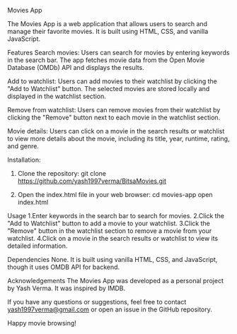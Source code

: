 Movies App

The Movies App is a web application that allows users to search and manage their favorite movies. It is built using HTML, CSS, and vanilla JavaScript.

Features
Search movies: Users can search for movies by entering keywords in the search bar. The app fetches movie data from the Open Movie Database (OMDb) API and displays the results.

Add to watchlist: Users can add movies to their watchlist by clicking the "Add to Watchlist" button. The selected movies are stored locally and displayed in the watchlist section.

Remove from watchlist: Users can remove movies from their watchlist by clicking the "Remove" button next to each movie in the watchlist section.

Movie details: Users can click on a movie in the search results or watchlist to view more details about the movie, including its title, year, runtime, rating, and genre.


Installation:
1. Clone the repository:
git clone https://github.com/yash1997verma/BitsaMovies.git

2. Open the index.html file in your web browser:
cd movies-app
open index.html


Usage
1.Enter keywords in the search bar to search for movies.
2.Click the "Add to Watchlist" button to add a movie to your watchlist.
3.Click the "Remove" button in the watchlist section to remove a movie from your watchlist.
4.Click on a movie in the search results or watchlist to view its detailed information.

Dependencies
None. It is built using vanilla HTML, CSS, and JavaScript, though it uses OMDB API for backend.

Acknowledgements
The Movies App was developed as a personal project by Yash Verma. It was inspired by IMDB.

If you have any questions or suggestions, feel free to contact yash1997verma@gmail.com or open an issue in the GitHub repository.

Happy movie browsing!
